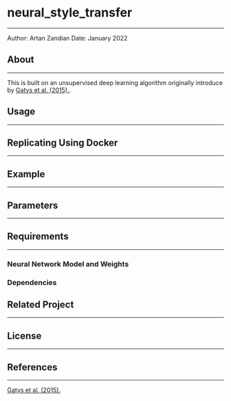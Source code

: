 # neural_style_transfer
---
Author: Artan Zandian
Date: January 2022

## About
---
This is built on an unsupervised deep learning algorithm originally introduce by [Gatys et al. (2015).](https://arxiv.org/abs/1508.06576). 


## Usage
---



## Replicating Using Docker
---


## Example
---



## Parameters
---



## Requirements
---
### Neural Network Model and Weights



### Dependencies


## Related Project
---

## License
---


## References
---
[Gatys et al. (2015).](https://arxiv.org/abs/1508.06576)